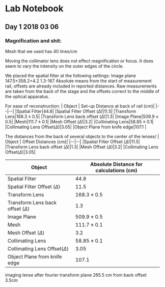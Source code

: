 # Lab Notebook 
## Day 1 2018 03 06
### Magnification and shit:



Mesh that we used has 40 lines/cm

Moving the collimator lens does not effect magnification or focus. It does seem to vary the intensity on the outer edges of the circle. 

We placed the spatial filter at the following settings:
Image plane
147.5+358.2+4.2
1.3-167
Absolute means from the start of measurement rail, offsets are already included in reported distances. Raw measurements are taken from the back of the stage and the offsets correct to the middle of the optical apparatus. 

For ease of reconstruction:
| Object | Set-up Distance at back of rail (cm)|
|--|--|
|Spatial Filter|44.8|
|Spatial Filter Offset ($\Delta$)|11.5|
|Transform Lens|$168.3 \pm 0.5$|
|Transform Lens back offset ($\Delta$)|1.3|
|Image Plane|$509.9 \pm 0.5$|
|Mesh|$111.7 \pm 0.1$|
|Mesh Offset ($\Delta$)|3.2|
|Collimating Lens|$58.85 \pm 0.1$|
|Collimating Lens Offset($\Delta$)|3.05|
|Object Plane from knife edge|107.1 |

The distances from the back of several objects to the center of the lenses/
| Object | Offset Distances (cm)|
|--|--|
|Spatial Filter Offset ($\Delta$)|11.5|
|Transform Lens back offset ($\Delta$)|1.3|
|Mesh Offset ($\Delta$)|3.2|
|Collimating Lens Offset($\Delta$)|3.05|


| Object | Absolute Distance for calculations (cm)|
|--|--|
|Spatial Filter|44.8|
|Spatial Filter Offset ($\Delta$)|11.5|
|Transform Lens|$168.3 \pm 0.5$|
|Transform Lens back offset ($\Delta$)|1.3|
|Image Plane|$509.9 \pm 0.5$|
|Mesh|$111.7 \pm 0.1$|
|Mesh Offset ($\Delta$)|3.2|
|Collimating Lens|$58.85 \pm 0.1$|
|Collimating Lens Offset($\Delta$)|3.05|
|Object Plane from knife edge|107.1 |



imaging lense after fourier transform plane
265.5 cm from back
offset 3.5cm
<!--stackedit_data:
eyJoaXN0b3J5IjpbLTEzNjgyODc0MjMsMTc4MTIyNTY2NF19
-->